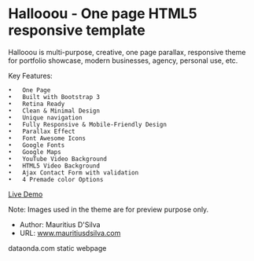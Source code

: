 # Hallooou - One page HTML5 responsive template

Hallooou is multi-purpose, creative, one page parallax, responsive theme for portfolio showcase, modern businesses, agency, personal use, etc.

Key Features:

	•	One Page
	•	Built with Bootstrap 3
	•	Retina Ready
	•	Clean & Minimal Design
	•	Unique navigation
	•	Fully Responsive & Mobile-Friendly Design
	•	Parallax Effect
	•	Font Awesome Icons
	•	Google Fonts
	•	Google Maps
	•	YouTube Video Background
	•	HTML5 Video Background
	•	Ajax Contact Form with validation
	•	4 Premade color Options


[Live Demo](http://bit.ly/ht_preview)

Note: Images used in the theme are for preview purpose only.


-	Author:	Mauritius D'Silva
-	URL:	www.mauritiusdsilva.com

dataonda.com static webpage
